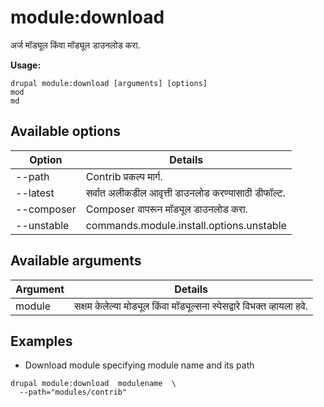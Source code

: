 # module:download
अर्ज मॉड्यूल किंवा मॉड्यूल डाउनलोड करा.

**Usage:**
```
drupal module:download [arguments] [options]
mod
md
```

## Available options
Option | Details
-------|-------------
--path | Contrib प्रकल्प मार्ग.
--latest | सर्वात अलीकडील आवृत्ती डाउनलोड करण्यासाठी डीफॉल्ट.
--composer | Composer वापरून मॉड्यूल डाउनलोड करा.
--unstable | commands.module.install.options.unstable

## Available arguments
Argument | Details
---------|-------------
module | सक्षम केलेल्या मोड्यूल किंवा मॉड्यूल्सना स्पेसद्वारे विभक्त व्हायला हवे.

## Examples
* Download module specifying module name and its path
```
drupal module:download  modulename  \
  --path="modules/contrib"
```
